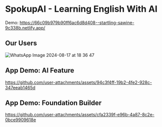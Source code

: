 # SpokupAI - Learning English With AI

Demo: https://66c09b979b90ff6ac6d8d408--startling-sawine-9c338b.netlify.app/

## Our Users

![WhatsApp Image 2024-08-17 at 18 36 47](https://github.com/user-attachments/assets/9c6dd85d-0096-444d-918d-dbb4c482ffb3)


## App Demo: AI Feature

https://github.com/user-attachments/assets/94c3f4ff-19b2-4fe2-928c-347eeab1465d

## App Demo: Foundation Builder

https://github.com/user-attachments/assets/cfa2339f-e96b-4a87-8c2e-0bce9909618e

